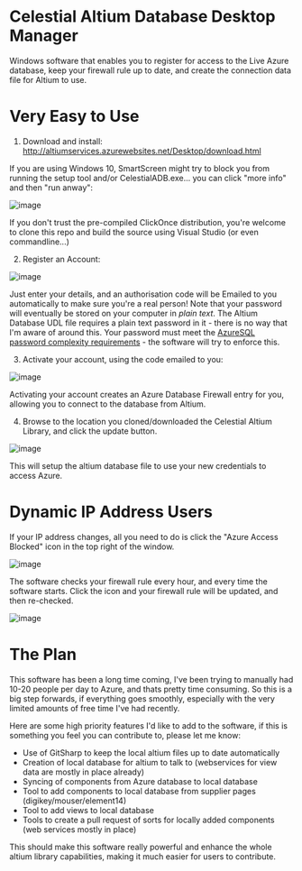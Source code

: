 # Celestial Altium Database Desktop Manager
Windows software that enables you to register for access to the Live Azure database, keep your firewall rule up to date, and create the connection data file for Altium to use.


# Very Easy to Use
1. Download and install: http://altiumservices.azurewebsites.net/Desktop/download.html

If you are using Windows 10, SmartScreen might try to block you from running the setup tool and/or CelestialADB.exe... you can click "more info" and then "run anway":

![image](https://cloud.githubusercontent.com/assets/1425724/25770655/81ce8dfa-31f8-11e7-882a-9c0379c3b375.png)

If you don't trust the pre-compiled ClickOnce distribution, you're welcome to clone this repo and build the source using Visual Studio (or even commandline...)

2. Register an Account:

![image](https://cloud.githubusercontent.com/assets/1425724/25770493/1be0c16a-31f4-11e7-9032-3cdaa514beed.png)

Just enter your details, and an authorisation code will be Emailed to you automatically to make sure you're a real person! Note that your password will eventually be stored on your computer in *plain text*. The Altium Database UDL file requires a plain text password in it - there is no way that I'm aware of around this. Your password must meet the [AzureSQL password complexity requirements](https://docs.microsoft.com/en-us/sql/relational-databases/security/password-policy) - the software will try to enforce this.

3. Activate your account, using the code emailed to you:

![image](https://cloud.githubusercontent.com/assets/1425724/25770514/a557f68e-31f4-11e7-8ac6-78db17f99eac.png)

Activating your account creates an Azure Database Firewall entry for you, allowing you to connect to the database from Altium.

4. Browse to the location you cloned/downloaded the Celestial Altium Library, and click the update button.

![image](https://cloud.githubusercontent.com/assets/1425724/25770496/2dbde48a-31f4-11e7-91f1-98d371d4907a.png)

This will setup the altium database file to use your new credentials to access Azure.

# Dynamic IP Address Users
If your IP address changes, all you need to do is click the "Azure Access Blocked" icon in the top right of the window.

![image](https://cloud.githubusercontent.com/assets/1425724/25770555/9a7f2f24-31f5-11e7-8874-f92809036f99.png)

The software checks your firewall rule every hour, and every time the software starts. Click the icon and your firewall rule will be updated, and then re-checked.

![image](https://cloud.githubusercontent.com/assets/1425724/25770571/d5323f44-31f5-11e7-928c-c001f508b511.png)


# The Plan
This software has been a long time coming, I've been trying to manually had 10-20 people per day to Azure, and thats pretty time consuming. So this is a big step forwards, if everything goes smoothly, especially with the very limited amounts of free time I've had recently.

Here are some high priority features I'd like to add to the software, if this is something you feel you can contribute to, please let me know:
* Use of GitSharp to keep the local altium files up to date automatically
* Creation of local database for altium to talk to (webservices for view data are mostly in place already)
* Syncing of components from Azure database to local database
* Tool to add components to local database from supplier pages (digikey/mouser/element14)
* Tool to add views to local database
* Tools to create a pull request of sorts for locally added components (web services mostly in place)

This should make this software really powerful and enhance the whole altium library capabilities, making it much easier for users to contribute.
